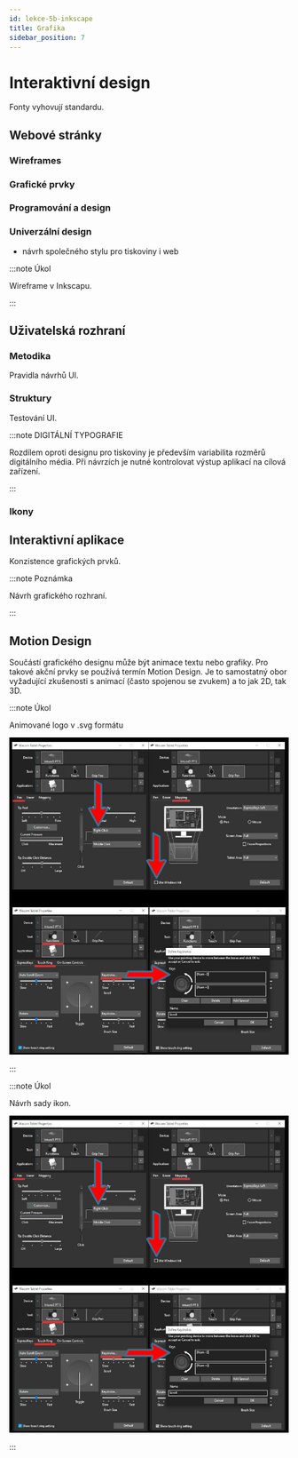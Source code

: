 ```yaml
---
id: lekce-5b-inkscape
title: Grafika
sidebar_position: 7
---
```


# Interaktivní design
Fonty vyhovují standardu.

## Webové stránky
### Wireframes
### Grafické prvky
### Programování a design
### Univerzální design
- návrh společného stylu pro tiskoviny i web

:::note Úkol

 Wireframe v Inkscapu.

:::

## Uživatelská rozhraní
### Metodika
Pravidla návrhů UI.
### Struktury
Testování UI.

:::note DIGITÁLNÍ TYPOGRAFIE

Rozdílem oproti designu pro tiskoviny je především variabilita rozměrů digitálního média. Při návrzích je nutné kontrolovat výstup aplikací na cílová zařízení.

:::
### Ikony


## Interaktivní aplikace
Konzistence grafických prvků.

:::note Poznámka

 Návrh grafického rozhraní.

:::

## Motion Design

Součástí grafického designu může být animace textu nebo grafiky. Pro takové akční prvky se používá termín Motion Design. Je to samostatný obor vyžadující zkušenosti s animací (často spojenou se zvukem) a to jak 2D, tak 3D.


:::note Úkol

 Animované logo v .svg formátu


 ![image](../img/wacom.jpg)

:::

:::note Úkol

 Návrh sady ikon.


 ![image](../img/wacom.jpg)

:::
